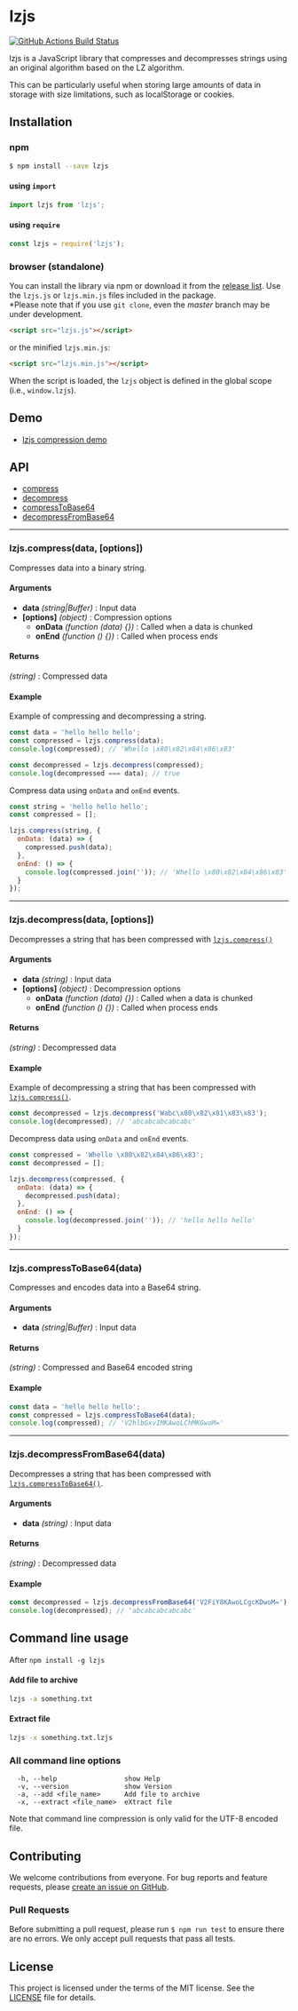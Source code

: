 lzjs
========

[![GitHub Actions Build Status](https://github.com/polygonplanet/lzjs/actions/workflows/ci.yml/badge.svg)](https://github.com/polygonplanet/lzjs/actions)

lzjs is a JavaScript library that compresses and decompresses strings using an original algorithm based on the LZ algorithm.

This can be particularly useful when storing large amounts of data in storage with size limitations, such as localStorage or cookies.

## Installation

### npm

```bash
$ npm install --save lzjs
```

#### using `import`

```javascript
import lzjs from 'lzjs';
```

#### using `require`

```javascript
const lzjs = require('lzjs');
```

### browser (standalone)

You can install the library via npm or download it from the [release list](https://github.com/polygonplanet/lzjs/tags). Use the `lzjs.js` or `lzjs.min.js` files included in the package.  
\*Please note that if you use `git clone`, even the *master* branch may be under development.

```html
<script src="lzjs.js"></script>
```
or the minified `lzjs.min.js`:

```html
<script src="lzjs.min.js"></script>
```

When the script is loaded, the `lzjs` object is defined in the global scope (i.e., `window.lzjs`).

## Demo

* [lzjs compression demo](https://polygonplanet.github.io/lzjs/demo/)

## API

* [compress](#lzjscompressdata-options)
* [decompress](#lzjsdecompressdata-options)
* [compressToBase64](#lzjscompresstobase64data)
* [decompressFromBase64](#lzjsdecompressfrombase64data)

----

### lzjs.compress(data, [options])

Compresses data into a binary string.

#### Arguments

* **data** *(string|Buffer)* : Input data
* **[options]** *(object)* : Compression options
  * **onData** *(function (data) {})* : Called when a data is chunked
  * **onEnd** *(function () {})* : Called when process ends

#### Returns

*(string)* : Compressed data

#### Example

Example of compressing and decompressing a string.

```javascript
const data = 'hello hello hello';
const compressed = lzjs.compress(data);
console.log(compressed); // 'Whello \x80\x82\x84\x86\x83'

const decompressed = lzjs.decompress(compressed);
console.log(decompressed === data); // true
```

Compress data using `onData` and `onEnd` events.

```javascript
const string = 'hello hello hello';
const compressed = [];

lzjs.compress(string, {
  onData: (data) => {
    compressed.push(data);
  },
  onEnd: () => {
    console.log(compressed.join('')); // 'Whello \x80\x82\x84\x86\x83'
  }
});
```

----

### lzjs.decompress(data, [options])

Decompresses a string that has been compressed with [`lzjs.compress()`](#lzjscompressdata-options)

#### Arguments

* **data** *(string)* : Input data
* **[options]** *(object)* : Decompression options
  * **onData** *(function (data) {})* : Called when a data is chunked
  * **onEnd** *(function () {})* : Called when process ends

#### Returns

*(string)* : Decompressed data

#### Example

Example of decompressing a string that has been compressed with [`lzjs.compress()`](#lzjscompressdata-options).

```javascript
const decompressed = lzjs.decompress('Wabc\x80\x82\x81\x83\x83');
console.log(decompressed); // 'abcabcabcabcabc'
```

Decompress data using `onData` and `onEnd` events.

```javascript
const compressed = 'Whello \x80\x82\x84\x86\x83';
const decompressed = [];

lzjs.decompress(compressed, {
  onData: (data) => {
    decompressed.push(data);
  },
  onEnd: () => {
    console.log(decompressed.join('')); // 'hello hello hello'
  }
});
```

----

### lzjs.compressToBase64(data)

Compresses and encodes data into a Base64 string.

#### Arguments

* **data** *(string|Buffer)* : Input data

#### Returns

*(string)* : Compressed and Base64 encoded string

#### Example

```javascript
const data = 'hello hello hello';
const compressed = lzjs.compressToBase64(data);
console.log(compressed); // 'V2hlbGxvIMKAwoLChMKGwoM='
```

----

### lzjs.decompressFromBase64(data)

Decompresses a string that has been compressed with [`lzjs.compressToBase64()`](#lzjscompresstobase64data).

#### Arguments

* **data** *(string)* : Input data

#### Returns

*(string)* : Decompressed data

#### Example

```javascript
const decompressed = lzjs.decompressFromBase64('V2FiY8KAwoLCgcKDwoM=');
console.log(decompressed); // 'abcabcabcabcabc'
```

## Command line usage

After `npm install -g lzjs`

#### Add file to archive

```bash
lzjs -a something.txt
```

#### Extract file

```bash
lzjs -x something.txt.lzjs
```

### All command line options

```
  -h, --help                 show Help
  -v, --version              show Version
  -a, --add <file_name>      Add file to archive
  -x, --extract <file_name>  eXtract file
```

Note that command line compression is only valid for the UTF-8 encoded file.

## Contributing

We welcome contributions from everyone.
For bug reports and feature requests, please [create an issue on GitHub](https://github.com/polygonplanet/lzjs/issues).

### Pull Requests

Before submitting a pull request, please run `$ npm run test` to ensure there are no errors.
We only accept pull requests that pass all tests.

## License

This project is licensed under the terms of the MIT license.
See the [LICENSE](LICENSE) file for details.
